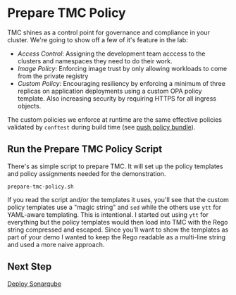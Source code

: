 # Prepare TMC Policy

TMC shines as a control point for governance and compliance in your 
cluster. We're going to show off a few of it's feature in the lab:

* _Access Control_: Assigning the development team acccess to the
clusters and namespaces they need to do their work.
* _Image Policy_: Enforcing image trust by only allowing workloads
to come from the private registry
* _Custom Policy_: Encouraging resiliency by enforcing a minimum of
three replicas on application deployments using a custom OPA policy
template. Also increasing security by requiring HTTPS for all ingress
objects. 

The custom policies we enforce at runtime are the same effective 
policies validated by `conftest` during build time (see [push policy
bundle](07-push-policy-bundle.md)).

## Run the Prepare TMC Policy Script

There's as simple script to prepare TMC. It will set up the policy
templates and policy assignments needed for the demonstration.

```
prepare-tmc-policy.sh
```

If you read the script and/or the templates it uses, you'll see that
the custom policy templates use a "magic string" and `sed` while the
others use `ytt` for YAML-aware templating. This is intentional. I
started out using `ytt` for everything but the policy templates would
then load into TMC with the Rego string compressed and escaped. Since
you'll want to show the templates as part of your demo I wanted to
keep the Rego readable as a multi-line string and used a more naive
approach.

## Next Step 

[Deploy Sonarqube](06-deploy-sonarqube.md) 

